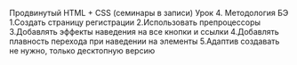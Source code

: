 Продвинутый HTML + CSS (семинары в записи)
Урок 4. Методология БЭ
1.Создать страницу регистрации
2.Использовать препроцессоры
3.Добавлять эффекты наведения на все кнопки и ссылки
4.Добавлять плавность перехода при наведении на элементы
5.Адаптив создавать не нужно, только десктопную версию